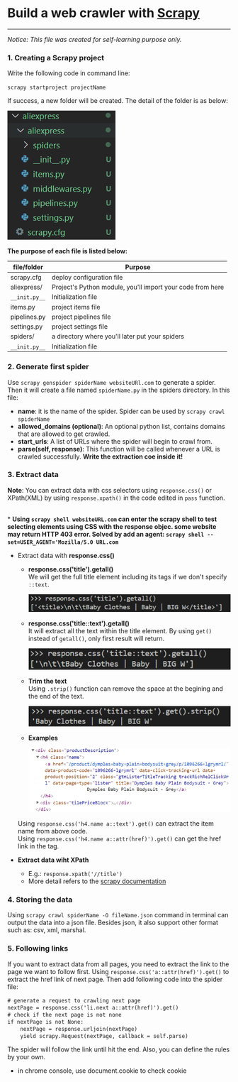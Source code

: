 # Build a web crawler with [Scrapy](https://scrapy.org/)
---
*Notice: This file was created for self-learning purpose only.*

### 1. Creating a Scrapy project 
Write the following code in command line:

``scrapy startproject projectName``

If success, a new folder will be created. The detail of the folder is as below: 

![](img/startproject.png)

**The purpose of each file is listed below:**
<table>
<thead>
<tr>
<th>file/folder</th>
<th>Purpose</th>
</tr>
</thead>
<tbody>
<tr>
<td>scrapy.cfg</td>
<td>deploy configuration file</td>
</tr>
<tr>
<td>aliexpress/</td>
<td>Project's Python module, you'll import your code from here</td>
</tr>
<tr>
<td><code>__init.py__</code></td>
<td>Initialization file</td>
</tr>
<tr>
<td>items.py</td>
<td>project items file</td>
</tr>
<tr>
<td>pipelines.py</td>
<td>project pipelines file</td>
</tr>
<tr>
<td>settings.py</td>
<td>project settings file</td>
</tr>
<tr>
<td>spiders/</td>
<td>a directory where you'll later put your spiders</td>
</tr>
<tr>
<td><code>__init.py__</code></td>
<td>Initialization file</td>
</tr>
</tbody>
</table>


### 2. Generate first spider 
Use ``scrapy genspider spiderName websiteURl.com`` to generate a spider. Then it will create a file named ``spiderName.py`` in the spiders directory. In this file:
* **name**: it is the name of the spider. Spider can be used by ``scrapy crawl spiderName``
* **allowed_domains (optional)**: An optional python list, contains domains that are allowed to get crawled. 
* **start_urls**: A list of URLs where the spider will begin to crawl from. 
* **parse(self, response)**: This function will be called whenever a URL is crawled successfully. **Write the extraction coe inside it!**

### 3. Extract data 
 **Note**: You can extract data with css selectors using ``response.css()`` or XPath(XML) by using ``response.xpath()`` in the code edited in ``pass`` function. 

 <br>* **Using ``scrapy shell websiteURL.com`` can enter the scrapy shell to test selecting elements using CSS with the response objec. some website may return HTTP 403 error. Solved by add an agent: ``scrapy shell --set=USER_AGENT='Mozilla/5.0 URL.com``**

 * Extract data with **response.css()**
    * **response.css('title').getall()**
    <br> We will get the full title element including its tags if we don't specify ``::text``.
    
      ![](img/title.png)
    
    * **response.css('title::text').getall()**
    <br> It will extract all the text within the title element. By using ``get()`` instead of ``getall()``, only first result will return. 
    
      ![](img/title2.png)

    * **Trim the text** <br>Using ``.strip()`` function can remove the space at the begining and the end of the text.
    
      ![](img/title3.png)

    * **Examples**
    
      ![](img/example.png)
    
    Using ``response.css('h4.name a::text').get()`` can extract the item name from above code. 
    <br> Using ``response.css('h4.name a::attr(href)').get()`` can get the href link in the tag.
  
  * **Extract data wiht XPath**
    * E.g.: ``response.xpath('//title')``
    * More detail refers to the [scrapy documentation](https://docs.scrapy.org/en/latest/intro/tutorial.html)

### 4. Storing the data
  Using ``scrapy crawl spiderName -O fileName.json`` command in terminal can output the data into a json file. Besides json, it also support other format such as: csv, xml, marshal.

### 5. Following links 
If you want to extract data from all pages, you need to extract the link to the page we want to follow first. Using ``response.css('a::attr(href)').get()`` to extract the href link of next page. Then add following code into the spider file:
```
# generate a request to crawling next page 
nextPage = response.css('li.next a::attr(href)').get()
# check if the next page is not none
if nextPage is not None: 
    nextPage = response.urljoin(nextPage)
    yield scrapy.Request(nextPage, callback = self.parse)
```
The spider will follow the link until hit the end. Also, you can define the rules by your own. 


* in chrome console, use document.cookie to check cookie
